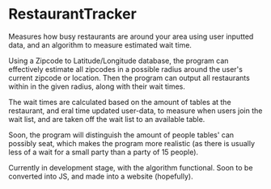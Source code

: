 # RestaurantTracker
Measures how busy restaurants are around your area using user inputted data, and an algorithm to measure estimated wait time. 



Using a Zipcode to Latitude/Longitude database, the program can effectively estimate all zipcodes in a possible radius around the user's current zipcode or location. Then the program can output all restaurants within in the given radius, along with their wait times. 


The wait times are calculated based on the amount of tables at the restaurant, and eral time updated user-data, to measure when users join the wait list, and are taken off the wait list to an available table.

Soon, the program will distinguish the amount of people tables' can possibly seat, which makes the program more realistic (as there is usually less of a wait for a small party than a party of 15 people). 

Currently in development stage, with the algorithm functional. Soon to be converted into JS, and made into a website (hopefully).
